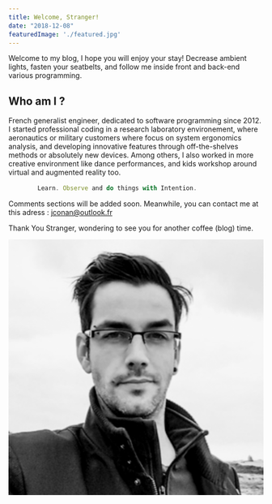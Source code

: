 ```yaml
---
title: Welcome, Stranger!
date: "2018-12-08"
featuredImage: './featured.jpg'
---
```


Welcome to my blog, I hope you will enjoy your stay! Decrease ambient lights, fasten your seatbelts, and follow me inside front and back-end various programming.

<!-- end -->

## Who am I ?

French generalist engineer, dedicated to software programming since 2012. I started professional coding in a research laboratory environement, where aeronautics or military customers where focus on system ergonomics analysis, and developing innovative features through off-the-shelves methods or absolutely new devices. Among others, I also worked in more creative environment like dance performances, and kids workshop around virtual and augmented reality too.

```javascript
        Learn. Observe and do things with Intention.
```

Comments sections will be added soon. Meanwhile, you can contact me at this adress : jconan@outlook.fr

Thank You Stranger, wondering to see you for another coffee (blog) time.

![alt text](./B51.jpg "J-Conan")